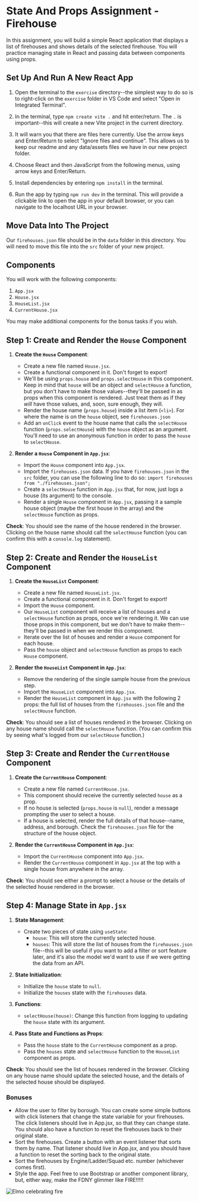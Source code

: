 # State And Props Assignment - Firehouse

In this assignment, you will build a simple React application that displays a list of firehouses and shows details of the selected firehouse. You will practice managing state in React and passing data between components using props.

## Set Up And Run A New React App

1. Open the terminal to the `exercise` directory--the simplest way to do so is to right-click on the `exercise` folder in VS Code and select "Open in Integrated Terminal".

2. In the terminal, type `npm create vite .` and hit enter/return. The `.` is important--this will create a new Vite project in the current directory.

3. It will warn you that there are files here currently. Use the arrow keys and Enter/Return to select "Ignore files and continue". This allows us to keep our readme and any data/assets files we have in our new project folder.

4. Choose React and then JavaScript from the following menus, using arrow keys and Enter/Return.

5. Install dependencies by entering `npm install` in the terminal.

6. Run the app by typing `npm run dev` in the terminal. This will provide a clickable link to open the app in your default browser, or you can navigate to the localhost URL in your browser.

## Move Data Into The Project

Our `firehouses.json` file should be in the `data` folder in this directory. You will need to move this file into the `src` folder of your new project.

## Components

You will work with the following components:

1. `App.jsx`
2. `House.jsx`
3. `HouseList.jsx`
4. `CurrentHouse.jsx`

You may make additional components for the bonus tasks if you wish.

## Step 1: Create and Render the `House` Component

1. **Create the `House` Component**:
   - Create a new file named `House.jsx`.
   - Create a functional component in it. Don't forget to export!
   - We'll be using `props.house` and `props.selectHouse` in this component. Keep in mind that `house` will be an object and `selectHouse` a function, but you don't have to make those values--they'll be passed in as props when this component is rendered. Just treat them as if they _will_ have those values, and, soon, sure enough, they will.
   - Render the house name (`props.house`) inside a list item (`<li>`). For where the name is on the `house` object, see `firehouses.json`
   - Add an `onClick` event to the house name that calls the `selectHouse` function (`props.selectHouse`) with the `house` object as an argument. You'll need to use an anonymous function in order to pass the `house` to `selectHouse`.

2. **Render a `House` Component in `App.jsx`**:
   - Import the `House` component into `App.jsx`.
   - Import the `firehouses.json` data. If you have `firehouses.json` in the `src` folder, you can use the following line to do so: `import firehouses from "./firehouses.json";`
   - Create a `selectHouse` function in `App.jsx` that, for now, just logs a house (its argument) to the console.
   - Render a single `House` component in `App.jsx`, passing it a sample house object (maybe the first house in the array) and the `selectHouse` function as props.

**Check**: You should see the name of the house rendered in the browser. Clicking on the house name should call the `selectHouse` function (you can confirm this with a `console.log` statement).

## Step 2: Create and Render the `HouseList` Component

1. **Create the `HouseList` Component**:
	- Create a new file named `HouseList.jsx`.
	- Create a functional component in it. Don't forget to export!
	- Import the `House` component.
	- Our `HouseList` component will receive a list of houses and a `selectHouse` function as props, once we're rendering it. We can use those props in this component, but we don't have to make them--they'll be passed in when we render this component.
	- Iterate over the list of houses and render a `House` component for each house.
	- Pass the `house` object and `selectHouse` function as props to each `House` component.

2. **Render the `HouseList` Component in `App.jsx`**:
	- Remove the rendering of the single sample house from the previous step.
	- Import the `HouseList` component into `App.jsx`.
	- Render the `HouseList` component in `App.jsx` with the following 2 props: the full list of houses from the `firehouses.json` file and the `selectHouse` function.

**Check**: You should see a list of houses rendered in the browser. Clicking on any house name should call the `selectHouse` function. (You can confirm this by seeing what's logged from our `selectHouse` function.)

## Step 3: Create and Render the `CurrentHouse` Component

1. **Create the `CurrentHouse` Component**:
   - Create a new file named `CurrentHouse.jsx`.
   - This component should receive the currently selected `house` as a prop.
   - If no house is selected (`props.house` is `null`), render a message prompting the user to select a house.
   - If a house is selected, render the full details of that house--name, address, and borough. Check the `firehouses.json` file for the structure of the house object.

2. **Render the `CurrentHouse` Component in `App.jsx`**:
   - Import the `CurrentHouse` component into `App.jsx`.
   - Render the `CurrentHouse` component in `App.jsx` at the top with a single house from anywhere in the array.

**Check**: You should see either a prompt to select a house or the details of the selected house rendered in the browser.

## Step 4: Manage State in `App.jsx`

1. **State Management**:
   - Create two pieces of state using `useState`:
     - `house`: This will store the currently selected house.
     - `houses`: This will store the list of houses from the `firehouses.json` file--this will be useful if you want to add a filter or sort feature later, and it's also the model we'd want to use if we were getting the data from an API.

2. **State Initialization**:
   - Initialize the `house` state to `null`.
   - Initialize the `houses` state with the `firehouses` data.

3. **Functions**:
   - `selectHouse(house)`: Change this function from logging to updating the `house` state with its argument.

4. **Pass State and Functions as Props**:
   - Pass the `house` state to the `CurrentHouse` component as a prop.
   - Pass the `houses` state and `selectHouse` function to the `HouseList` component as props.

**Check**: You should see the list of houses rendered in the browser. Clicking on any house name should update the selected house, and the details of the selected house should be displayed.

### Bonuses

- Allow the user to filter by borough. You can create some simple buttons with click listeners that change the state variable for your firehouses. The click listeners should live in App.jsx, so that they can change state. You should also have a function to reset the firehouses back to their original state.
- Sort the firehouses. Create a button with an event listener that sorts them by name. That listener should live in App.jsx, and you should have a function to reset the sorting back to the original state.
- Sort the firehouses by Engine/Ladder/Squad etc. number (whichever comes first).
- Style the app. Feel free to use Bootstrap or another component library, but, either way, make the FDNY glimmer like FIRE!!!!!

![Elmo celebrating fire](https://i.giphy.com/media/v1.Y2lkPTc5MGI3NjExYjJoeWd2dzR1Ym55a3FqcXQ1aTAyMjVtaTUxYWk1OHJ4NWRsd3JuaCZlcD12MV9pbnRlcm5hbF9naWZfYnlfaWQmY3Q9Zw/yr7n0u3qzO9nG/giphy.gif)
